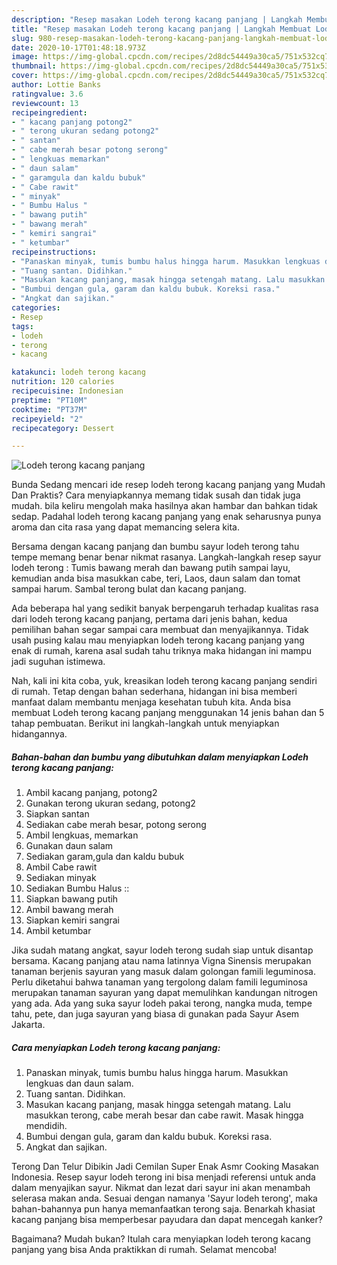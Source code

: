 ```yaml
---
description: "Resep masakan Lodeh terong kacang panjang | Langkah Membuat Lodeh terong kacang panjang Yang Enak dan Simpel"
title: "Resep masakan Lodeh terong kacang panjang | Langkah Membuat Lodeh terong kacang panjang Yang Enak dan Simpel"
slug: 980-resep-masakan-lodeh-terong-kacang-panjang-langkah-membuat-lodeh-terong-kacang-panjang-yang-enak-dan-simpel
date: 2020-10-17T01:48:18.973Z
image: https://img-global.cpcdn.com/recipes/2d8dc54449a30ca5/751x532cq70/lodeh-terong-kacang-panjang-foto-resep-utama.jpg
thumbnail: https://img-global.cpcdn.com/recipes/2d8dc54449a30ca5/751x532cq70/lodeh-terong-kacang-panjang-foto-resep-utama.jpg
cover: https://img-global.cpcdn.com/recipes/2d8dc54449a30ca5/751x532cq70/lodeh-terong-kacang-panjang-foto-resep-utama.jpg
author: Lottie Banks
ratingvalue: 3.6
reviewcount: 13
recipeingredient:
- " kacang panjang potong2"
- " terong ukuran sedang potong2"
- " santan"
- " cabe merah besar potong serong"
- " lengkuas memarkan"
- " daun salam"
- " garamgula dan kaldu bubuk"
- " Cabe rawit"
- " minyak"
- " Bumbu Halus "
- " bawang putih"
- " bawang merah"
- " kemiri sangrai"
- " ketumbar"
recipeinstructions:
- "Panaskan minyak, tumis bumbu halus hingga harum. Masukkan lengkuas dan daun salam."
- "Tuang santan. Didihkan."
- "Masukan kacang panjang, masak hingga setengah matang. Lalu masukkan terong, cabe merah besar dan cabe rawit. Masak hingga mendidih."
- "Bumbui dengan gula, garam dan kaldu bubuk. Koreksi rasa."
- "Angkat dan sajikan."
categories:
- Resep
tags:
- lodeh
- terong
- kacang

katakunci: lodeh terong kacang 
nutrition: 120 calories
recipecuisine: Indonesian
preptime: "PT10M"
cooktime: "PT37M"
recipeyield: "2"
recipecategory: Dessert

---
```



![Lodeh terong kacang panjang](https://img-global.cpcdn.com/recipes/2d8dc54449a30ca5/751x532cq70/lodeh-terong-kacang-panjang-foto-resep-utama.jpg)

Bunda Sedang mencari ide resep lodeh terong kacang panjang yang Mudah Dan Praktis? Cara menyiapkannya memang tidak susah dan tidak juga mudah. bila keliru mengolah maka hasilnya akan hambar dan bahkan tidak sedap. Padahal lodeh terong kacang panjang yang enak seharusnya punya aroma dan cita rasa yang dapat memancing selera kita.

Bersama dengan kacang panjang dan bumbu sayur lodeh terong tahu tempe memang benar benar nikmat rasanya. Langkah-langkah resep sayur lodeh terong : Tumis bawang merah dan bawang putih sampai layu, kemudian anda bisa masukkan cabe, teri, Laos, daun salam dan tomat sampai harum. Sambal terong bulat dan kacang panjang.

Ada beberapa hal yang sedikit banyak berpengaruh terhadap kualitas rasa dari lodeh terong kacang panjang, pertama dari jenis bahan, kedua pemilihan bahan segar sampai cara membuat dan menyajikannya. Tidak usah pusing kalau mau menyiapkan lodeh terong kacang panjang yang enak di rumah, karena asal sudah tahu triknya maka hidangan ini mampu jadi suguhan istimewa.


Nah, kali ini kita coba, yuk, kreasikan lodeh terong kacang panjang sendiri di rumah. Tetap dengan bahan sederhana, hidangan ini bisa memberi manfaat dalam membantu menjaga kesehatan tubuh kita. Anda bisa membuat Lodeh terong kacang panjang menggunakan 14 jenis bahan dan 5 tahap pembuatan. Berikut ini langkah-langkah untuk menyiapkan hidangannya.

<!--inarticleads1-->

##### Bahan-bahan dan bumbu yang dibutuhkan dalam menyiapkan Lodeh terong kacang panjang:

1. Ambil  kacang panjang, potong2
1. Gunakan  terong ukuran sedang, potong2
1. Siapkan  santan
1. Sediakan  cabe merah besar, potong serong
1. Ambil  lengkuas, memarkan
1. Gunakan  daun salam
1. Sediakan  garam,gula dan kaldu bubuk
1. Ambil  Cabe rawit
1. Sediakan  minyak
1. Sediakan  Bumbu Halus ::
1. Siapkan  bawang putih
1. Ambil  bawang merah
1. Siapkan  kemiri sangrai
1. Ambil  ketumbar


Jika sudah matang angkat, sayur lodeh terong sudah siap untuk disantap bersama. Kacang panjang atau nama latinnya Vigna Sinensis merupakan tanaman berjenis sayuran yang masuk dalam golongan famili leguminosa. Perlu diketahui bahwa tanaman yang tergolong dalam famili leguminosa merupakan tanaman sayuran yang dapat memulihkan kandungan nitrogen yang ada. Ada yang suka sayur lodeh pakai terong, nangka muda, tempe tahu, pete, dan juga sayuran yang biasa di gunakan pada Sayur Asem Jakarta. 

<!--inarticleads2-->

##### Cara menyiapkan Lodeh terong kacang panjang:

1. Panaskan minyak, tumis bumbu halus hingga harum. Masukkan lengkuas dan daun salam.
1. Tuang santan. Didihkan.
1. Masukan kacang panjang, masak hingga setengah matang. Lalu masukkan terong, cabe merah besar dan cabe rawit. Masak hingga mendidih.
1. Bumbui dengan gula, garam dan kaldu bubuk. Koreksi rasa.
1. Angkat dan sajikan.


Terong Dan Telur Dibikin Jadi Cemilan Super Enak Asmr Cooking Masakan Indonesia. Resep sayur lodeh terong ini bisa menjadi referensi untuk anda dalam menyajikan sayur. Nikmat dan lezat dari sayur ini akan menambah selerasa makan anda. Sesuai dengan namanya &#39;Sayur lodeh terong&#39;, maka bahan-bahannya pun hanya memanfaatkan terong saja. Benarkah khasiat kacang panjang bisa memperbesar payudara dan dapat mencegah kanker? 

Bagaimana? Mudah bukan? Itulah cara menyiapkan lodeh terong kacang panjang yang bisa Anda praktikkan di rumah. Selamat mencoba!
